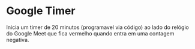# Google Timer

Inicia um timer de 20 minutos (programavel via código) ao lado do relógio do Google Meet que fica vermelho quando entra em uma contagem negativa.